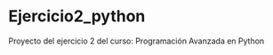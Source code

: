 Ejercicio2_python
=================

Proyecto del ejercicio 2 del curso: Programación Avanzada en Python 